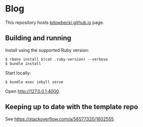 # Blog

This repository hosts [kdowbecki.github.io](https://kdowbecki.github.io) page.

## Building and running

Install using the supported Ruby version:
```
$ rbenv install $(cat .ruby-version) --verbose
$ bundle install
```

Start locally:
```
$ bundle exec jekyll serve
```

Open http://127.0.0.1:4000.


## Keeping up to date with the template repo

See https://stackoverflow.com/a/56577320/1602555.

